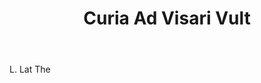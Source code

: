 ---
title: Curia Ad Visari Vult
letter: C
permalink: "/definitions/bld-curia-ad-visari-vult.html"
body: L. Lat The
published_at: '2018-07-07'
source: Black's Law Dictionary 2nd Ed (1910)
layout: post
---